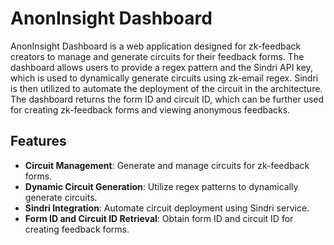 # AnonInsight Dashboard

AnonInsight Dashboard is a web application designed for zk-feedback creators to manage and generate circuits for their feedback forms. The dashboard allows users to provide a regex pattern and the Sindri API key, which is used to dynamically generate circuits using zk-email regex. Sindri is then utilized to automate the deployment of the circuit in the architecture. The dashboard returns the form ID and circuit ID, which can be further used for creating zk-feedback forms and viewing anonymous feedbacks.

## Features

- **Circuit Management**: Generate and manage circuits for zk-feedback forms.
- **Dynamic Circuit Generation**: Utilize regex patterns to dynamically generate circuits.
- **Sindri Integration**: Automate circuit deployment using Sindri service.
- **Form ID and Circuit ID Retrieval**: Obtain form ID and circuit ID for creating feedback forms.
